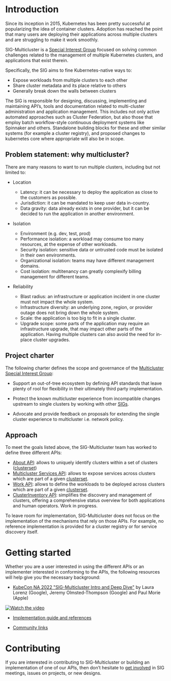 # Introduction

Since its inception in 2015, Kubernetes has been pretty successful at popularizing the idea of container clusters.  Adoption has reached the point that many users are deploying their applications across multiple clusters and are struggling to make it work smoothly. 

SIG-Multicluster is a [Special Interest Group][sig-multicluster-github] focused on solving common challenges related to the management of multiple Kubernetes clusters, and applications that exist therein. 

Specifically, the SIG aims to fine Kubernetes-native ways to:

* Expose workloads from multiple clusters to each other
* Share cluster metadata and its place relative to others
* Generally break down the walls between clusters

The SIG is responsible for designing, discussing, implementing and maintaining API’s, tools and documentation related to multi-cluster administration and application management. This includes not only active automated approaches such as Cluster Federation, but also those that employ batch workflow-style continuous deployment systems like Spinnaker and others. Standalone building blocks for these and other similar systems (for example a cluster registry), and proposed changes to kubernetes core where appropriate will also be in scope.

## Problem statement: why multicluster?

There are many reasons to want to run multiple clusters, including but not limited to:

* Location
    * Latency: it can be necessary to deploy the application as close to the customers as possible.
    * Jurisdiction: it can be mandated to keep user data in-country.
    * Data gravity: data already exists in one provider, but it can be decided to run the application in another environment.

* Isolation
    * Environment (e.g. dev, test, prod)
    * Performance isolation: a workload may consume too many resources, at the expense of other workloads. 
    * Security isolation: sensitive data or untrusted code must be isolated in their own environments.
    * Organizational isolation: teams may have different management domains.
    * Cost isolation: multitenancy can greatly complexify billing management for different teams.

* Reliability
    * Blast radius: an infrastructure or application incident in one cluster must not impact the whole system.
    * Infrastructure diversity: an underlying zone, region, or provider outage does not bring down the whole system.
    * Scale: the application is too big to fit in a single cluster.
    * Upgrade scope: some parts of the application may require an infrastructure upgrade, that may impact other parts of the application. Having multiple clusters can also avoid the need for in-place cluster upgrades.

## Project charter
The following charter defines the scope and governance of the [Multicluster Special Interest Group][sig-multicluster-github]:

* Support an out-of-tree ecosystem by defining API standards that leave plenty of rool for flexibility in their ultimately third party implementation.

* Protect the known multicluster experience from incompatible changes upstream to single clusters by working with other [SIGs][sigs-github].

* Advocate and provide feedback on proposals for extending the single cluster experience to multicluster i.e. network policy.

[sig-multicluster-github]:  https://github.com/kubernetes/community/tree/master/sig-multicluster
[sigs-github]: https://github.com/kubernetes-sigs



## Approach

To meet the goals listed above, the SIG-Multicluster team has worked to define three different APIs:

* [About API][about-api-reference]: allows to uniquely identify clusters within a set of clusters ([clusterset][clusterset-definition])
* [Multicluster Services API][mc-api-reference]: allows to expose services across clusters which are part of a given [clusterset][clusterset-definition].
* [Work API][work-api-reference]: allows to define the workloads to be deployed across clusters which are part of a given [clusterset][clusterset-definition].
* [ClusterInventory API](https://github.com/kubernetes/enhancements/pull/4323/): simplifies the discovery and management of clusters, offering a comprehensive status overview for both applications and human operators. Work in progress.

[about-api-reference]: ./concepts/about-api.md
[mc-api-reference]: ./concepts/multicluster-services-api.md
[work-api-reference]: ./concepts/work-api.md
[clusterset-definition]: ./api-types/cluster-set.md

To leave room for implementation, SIG-Multicluster does not focus on the implementation of the mechanisms that rely on those APIs. For example, no reference implementation is provided for a cluster registry or for service discovery itself.

# Getting started
Whether you are a user interested in using the different APIs or an implementer interested in conforming to the APIs, the following resources will help give you the necessary background:

* [KubeCon NA 2022 "SIG-Multicluster Intro and Deep Dive"][kubecon-na-2022-video] by Laura Lorenz (Google), Jeremy Olmsted-Thompson (Google) and Paul Morie (Apple) 

[![Watch the video](https://img.youtube.com/vi/VZnF3YO1cm8/hqdefault.jpg)](https://www.youtube.com/watch?v=VZnF3YO1cm8)

* [Implementation guide and references][implementation-index]

[kubecon-na-2022-video]: https://www.youtube.com/watch?v=VZnF3YO1cm8
[implementation-index]: ./guides/index.md

* [Community links][get-involved]

# Contributing
If you are interested in contributing to SIG-Multicluster or building an implementation of one of our APIs, then don’t hesitate to [get involved][get-involved] in SIG meetings, issues on projects, or new designs.

[get-involved]: ./contributing/index.md